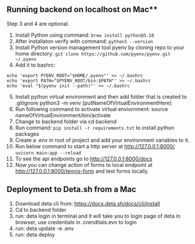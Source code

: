 ## Running backend on localhost on Mac**
Step 3 and 4 are optional.

1. Install Python using command: `brew install python@3.10`
2. After installaton verify with command: `python3 --version`
3. Install Python version management tool pyenv by cloning repo to your home directory: `git clone https://github.com/pyenv/pyenv.git ~/.pyenv`
4. Add it to bashrc:
````
echo 'export PYENV_ROOT="$HOME/.pyenv"' >> ~/.bashrc
echo 'export PATH="$PYENV_ROOT/bin:$PATH"' >> ~/.bashrc
echo 'eval "$(pyenv init --path)"' >> ~/.bashrc
````
5. Install python virtual environment and then add folder that is created to .gitignore
python3 -m venv [putNameOfVirtualEnvironmentHere]
6. Run following command to activate virtual enviornment:
source nameOfVirtualEnvironment/bin/activate
7. Change to backend folder via cd backend
8. Run command: `pip install -r requirements.txt` to install python packages
9. Create a .env in root of project and add your environment variables to it.
10. Run below command to start a http server at http://127.0.0.1:8000/
`uvicorn main:app --reload`
11. To see the api endpoints go to http://127.0.0.1:8000/docs
12. Now you can change action of forms to local endpoint at http://127.0.0.1:8000/tennis-form and test forms locally.

## Deployment to Deta.sh from a Mac
1. Download deta cli from: https://docs.deta.sh/docs/cli/install
2. Cd to backend folder
3. run: deta login in terminal and it will take you to login page of deta in browser, use credentials in .crendtials.evn to login
4. run: deta update -e .env
5. run: deta deploy


